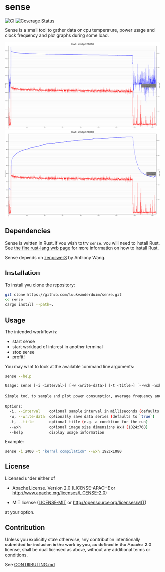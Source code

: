 # sense

[![CI](https://github.com/luukvanderduim/sense/workflows/CI/badge.svg)](https://github.com/luukvanderduim/sense/actions)
[![Coverage Status](https://coveralls.io/repos/github/luukvanderduim/sense/badge.svg?branch=main)](https://coveralls.io/github/luukvanderduim/sense?branch=main)

Sense is a small tool to gather data on cpu temperature, power usage and clock frequency and plot graphs during some load.

![smallpt load - power and frequency plot](img/power_and_frequency_sense_plot.png)
![smallpt load - power and temperature plot](img/power_and_temperatue_sense_plot.png)

## Dependencies

Sense is written in Rust. If you wish to try `sense`, you will need to install Rust.
See [the fine rust-lang web page](https://www.rust-lang.org/) for more information on how to install Rust.

Sense depends on [zenpower3](https://github.com/Ta180m/zenpower3) by Anthony Wang.

## Installation

To install you clone the repository:

```Bash
git clone https://github.com/luukvanderduim/sense.git
cd sense
cargo install --path=.
```

## Usage

The intended workflow is:

- start sense
- start workload of interest in another terminal
- stop sense
- profit!

You may want to look at the available command line arguments:

```Bash
sense --help
```

```Bash
Usage: sense [-i <interval>] [-w <write-data>] [-t <title>] [--wxh <wxh>]

Simple tool to sample and plot power consumption, average frequency and cpu die temperatures over time.

Options:
  -i, --interval    optional sample interval in milliseconds (defaults to 1000)
  -w, --write-data  optionally save data series (defaults to `true`)
  -t, --title       optional title (e.g. a condition for the run)
  --wxh             optional image size dimensions WxH (1024x768)
  --help            display usage information
```

Example:

```Bash
sense -i 2000 -t "kernel compilation" --wxh 1920x1080
```

## License

Licensed under either of

- Apache License, Version 2.0
   ([LICENSE-APACHE](LICENSE-APACHE) or <http://www.apache.org/licenses/LICENSE-2.0>)

- MIT license
   ([LICENSE-MIT](LICENSE-MIT) or <http://opensource.org/licenses/MIT>)

at your option.

## Contribution

Unless you explicitly state otherwise, any contribution intentionally submitted
for inclusion in the work by you, as defined in the Apache-2.0 license, shall be
dual licensed as above, without any additional terms or conditions.

See [CONTRIBUTING.md](CONTRIBUTING.md).
